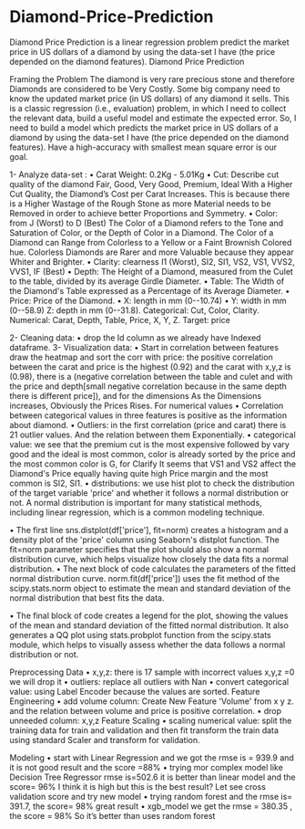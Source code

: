 # Diamond-Price-Prediction
Diamond Price Prediction is a linear regression problem predict the market price in US dollars of a diamond by using the data-set I have (the price depended on the diamond features).
Diamond Price Prediction


Framing the Problem
The diamond is very rare precious stone and therefore Diamonds are considered to be Very Costly.
Some big company need to know the updated market price (in US dollars) of any diamond it sells. This is a classic regression (i.e., evaluation) problem, in which I need to collect the relevant data, build a useful model and estimate the expected error.
So, I need to build a model which predicts the market price in US dollars of a diamond by using the data-set I have (the price depended on the diamond features).
Have a high-accuracy with smallest mean square error is our goal.

1-	Analyze data-set :
•	Carat Weight: 0.2Kg - 5.01Kg
•	Cut: Describe cut quality of the diamond Fair, Good, Very Good, Premium, Ideal
With a Higher Cut Quality, the Diamond’s Cost per Carat Increases.
This is because there is a Higher Wastage of the Rough Stone as more Material needs to be Removed in order to achieve better Proportions and Symmetry.
•	Color: from J (Worst) to D (Best)
The Color of a Diamond refers to the Tone and Saturation of Color, or the Depth of Color in a Diamond.
The Color of a Diamond can Range from Colorless to a Yellow or a Faint Brownish Colored hue.
Colorless Diamonds are Rarer and more Valuable because they appear Whiter and Brighter.
•	Clarity: clearness I1 (Worst), SI2, SI1, VS2, VS1, VVS2, VVS1, IF (Best)
•	Depth: The Height of a Diamond, measured from the Culet to the table, divided by its average Girdle Diameter.
•	Table: The Width of the Diamond's Table expressed as a Percentage of its Average Diameter.
•	Price: Price of the Diamond.
•	X: length in mm (0--10.74)
•	Y: width in mm (0--58.9)
Z: depth in mm (0--31.8).
Categorical: Cut, Color, Clarity.
Numerical: Carat, Depth, Table, Price, X, Y, Z.
Target: price
 


2-	Cleaning data: 
•	drop the Id column as we already have Indexed dataframe.
3-	Visualization data:
•	Start in correlation between features draw the heatmap and sort the corr with price: the positive correlation between the carat and price is the highest (0.92) and the carat with x,y,z is (0.98), there is a (negative correlation between the table and culet and with the price and depth[small negative correlation because in the same depth there is different price]), and for the dimensions As the Dimensions increases, Obviously the Prices Rises. For numerical values
•	Correlation between categorical values in three features is positive as the information about diamond.
•	Outliers: in the first correlation (price and carat) there is 21 outlier values. And the relation between them Exponentially.
•	categorical value: we see that the premium cut is the most expensive followed by vary good and the ideal is most common, color is already sorted by the price and the most common color is G, for Clarify It seems that VS1 and VS2 affect the Diamond's Price equally having quite high Price margin and the most common is SI2, SI1.
•	distributions: we use hist plot to check the distribution of the target variable 'price' and whether it follows a normal distribution or not. A normal distribution is important for many statistical methods, including linear regression, which is a common modeling technique.

•	The first line sns.distplot(df['price'], fit=norm) creates a histogram and a density plot of the 'price' column using Seaborn's distplot function. The fit=norm parameter specifies that the plot should also show a normal distribution curve, which helps visualize how closely the data fits a normal distribution.
•	The next block of code calculates the parameters of the fitted normal distribution curve. norm.fit(df['price']) uses the fit method of the scipy.stats.norm object to estimate the mean and standard deviation of the normal distribution that best fits the data.

•	The final block of code creates a legend for the plot, showing the values of the mean and standard deviation of the fitted normal distribution. It also generates a QQ plot using stats.probplot function from the scipy.stats module, which helps to visually assess whether the data follows a normal distribution or not.




Preprocessing Data
•	x,y,z:  there is 17 sample with incorrect values x,y,z =0 we will drop it 
•	outliers: replace all outliers with Nan
•	convert categorical value: using Label Encoder because the values are sorted.
Feature Engineering 
•	add volume column: Create New Feature 'Volume' from x y z. and the relation between volume and price is positive correlation.
•	drop unneeded column: x,y,z
Feature Scaling
•	scaling numerical value: split the training data for train and validation and then fit transform the train data using standard Scaler and transform for validation.



Modeling
•	start with Linear Regression and we got the rmse is = 939.9 and it is not good result and the score =88%
•	trying mor complex model like Decision Tree Regressor rmse is=502.6 it is better than linear model and the score= 96% I think it is high but this is the best result? Let see cross validation score and try new model
•	trying random forest and the rmse is= 391.7, the score= 98% great result
•	xgb_model we get the rmse = 380.35 , the score = 98% So it’s better than uses random forest 
 





